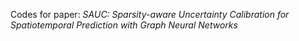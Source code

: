Codes for paper: *SAUC: Sparsity-aware Uncertainty Calibration for Spatiotemporal Prediction with Graph Neural Networks*
